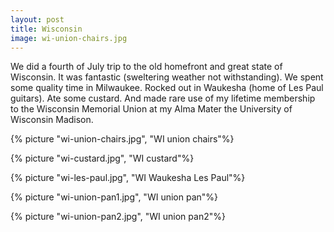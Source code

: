 ```yaml
---
layout: post
title: Wisconsin
image: wi-union-chairs.jpg
---
```

We did a fourth of July trip to the old homefront and great state of Wisconsin.  It was fantastic (sweltering weather not withstanding).  We spent some quality time in Milwaukee.  Rocked out in Waukesha (home of Les Paul guitars).  Ate some custard.  And made rare use of my lifetime membership to the Wisconsin Memorial Union at my Alma Mater the University of Wisconsin Madison.


<!--more-->
{% picture "wi-union-chairs.jpg", "WI union chairs"%}

{% picture "wi-custard.jpg", "WI custard"%}

{% picture "wi-les-paul.jpg", "WI Waukesha Les Paul"%}

{% picture "wi-union-pan1.jpg", "WI union pan"%}

{% picture "wi-union-pan2.jpg", "WI union pan2"%}
